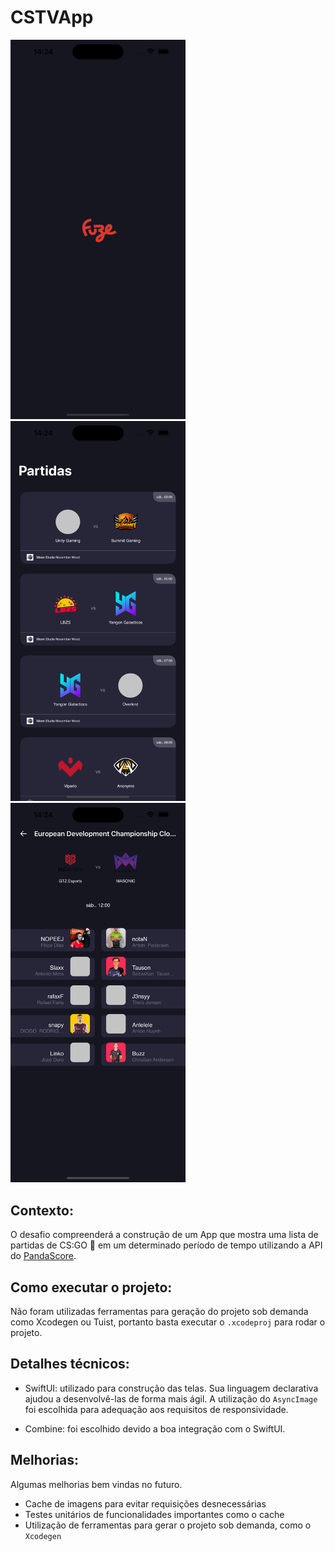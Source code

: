 # CSTVApp

<img src="https://raw.githubusercontent.com/dbeniteslopes/cstv/main/screenshots/splash.png" width="280" /> <img src="https://raw.githubusercontent.com/dbeniteslopes/cstv/main/screenshots/list.png" width="280" /> <img src="https://raw.githubusercontent.com/dbeniteslopes/cstv/main/screenshots/details.png" width="280" />

## Contexto:

O desafio compreenderá a construção de um App que mostra uma lista de partidas de CS:GO  🔫  em um determinado período de tempo utilizando a API do [PandaScore](https://developers.pandascore.co/docs).

## Como executar o projeto:

Não foram utilizadas ferramentas para geração do projeto sob demanda como Xcodegen ou Tuist, portanto basta executar o `.xcodeproj` para rodar o projeto.

## Detalhes técnicos:

- SwiftUI: utilizado para construção das telas. Sua linguagem declarativa ajudou a desenvolvê-las de forma mais ágil. A utilização do `AsyncImage` foi escolhida para adequação aos requisitos de responsividade.

- Combine: foi escolhido devido a boa integração com o SwiftUI.

## Melhorias:

Algumas melhorias bem vindas no futuro.

- Cache de imagens para evitar requisições desnecessárias
- Testes unitários de funcionalidades importantes como o cache
- Utilização de ferramentas para gerar o projeto sob demanda, como o `Xcodegen`
